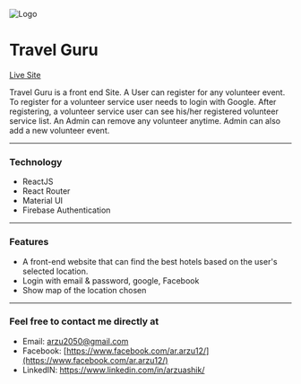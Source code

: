 ![Logo](https://i.ibb.co/PDGxR2r/Logo2.png "Travel Guru")

# Travel Guru

[Live Site](travel-guru-arzu.netlify.app/)

Travel Guru is a front end Site. A User can register for any volunteer event. To register for a volunteer service user needs to login with Google. After registering, a volunteer service user can see his/her registered volunteer service list.
An Admin can remove any volunteer anytime. Admin can also add a new volunteer event.

---

### Technology

- ReactJS
- React Router
- Material UI
- Firebase Authentication

---

### Features

- A front-end website that can find the best hotels based on the user's selected location.
- Login with email & password, google, Facebook
- Show map of the location chosen

---

### Feel free to contact me directly at

- Email: arzu2050@gmail.com
- Facebook: [https://www.facebook.com/ar.arzu12/](https://www.facebook.com/ar.arzu12/)
- LinkedIN: https://www.linkedin.com/in/arzuashik/
